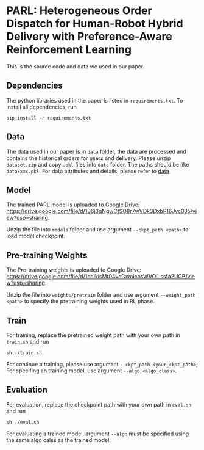 # PARL: Heterogeneous Order Dispatch for Human-Robot Hybrid Delivery with Preference-Aware Reinforcement Learning
This is the source code and data we used in our paper. 

## Dependencies
The python libraries used in the paper is listed in `requirements.txt`. To install all dependencies, run

```
pip install -r requirements.txt
```

## Data
The data used in our paper is in `data` folder, the data are processed and contains the historical orders for users and delivery. 
Please unzip `dataset.zip` and copy `.pkl` files into `data` folder. The paths should be like `data/xxx.pkl`.
For data attributes and details, please refer to [data](https://github.com/dapig5566/PARL/tree/main/data)

## Model
The trained PARL model is uploaded to Google Drive: <https://drive.google.com/file/d/1B6j3qNgwCtSO8r7wVDk3DxbP16Jvc0J5/view?usp=sharing>.

Unzip the file into `models` folder and use argument `--ckpt_path <path>` to load model checkpoint.

## Pre-training Weights
The Pre-training weights is uploaded to Google Drive: <https://drive.google.com/file/d/1cdIkisMt04vcGxmIcosWVOiLssfa2UCB/view?usp=sharing>.

Unzip the file into `weights/pretrain` folder and use argument `--weight_path <path>` to specify the pretraining weights used in RL phase.

## Train
For training, replace the pretrained weight path with your own path in `train.sh` and run 

```
sh ./train.sh
```
For continue a training, please use argument `--ckpt_path <your_ckpt_path>`; For specifing an training model, use argument `--algo <algo_class>`.

## Evaluation   
For evaluation, replace the checkpoint path with your own path in `eval.sh` and run 

```
sh ./eval.sh
```

For evaluating a trained model, argument `--algo` must be specified using the same algo calss as the trained model.
